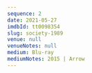 ```yaml
---
sequence: 2
date: 2021-05-27
imdbId: tt0098354
slug: society-1989
venue: null
venueNotes: null
medium: Blu-ray
mediumNotes: 2015 | Arrow
---
```


